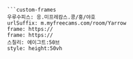 

```쿠스통-프라메스
```custom-frames
우루수피스: 응.미프레캄스.콩/홍/야호
urlSuffix: m.myfreecams.com/room/Yarrow
frame: https://
frame: https://
스칠리: 에이그트:50브
style: height:50vh
```
```